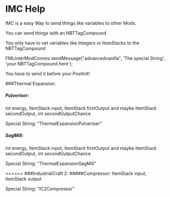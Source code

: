 # IMC Help
IMC is a easy Way to send things like variables to other Mods.

You can send things with an NBTTagCompound

You only have to set variables like Integers or ItemStacks to the NBTTagCompound

FMLInterModComms.sendMessage("advancedvanilla", 'The special String', 'your NBTTagCompound here');

You have to send it before your PostInit!

###Thermal Expansion:
##### Pulveriser:
int energy, ItemStack input, ItemStack firstOutput and maybe ItemStack secondOutput, int secondOutputChance

Special String: "ThermalExpansionPulveriser"

##### SagMill:
int energy, ItemStack input, ItemStack firstOutput and maybe ItemStack secondOutput, int secondOutputChance

Special String: "ThermalExpansionSagMill"

======
###IndustrialCraft 2:
#####Compressor:
ItemStack input, ItemStack output

Special String: "IC2Compressor"